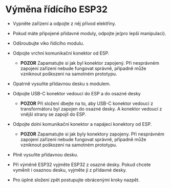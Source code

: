# Výměna řídícího ESP32

- Vypněte zařízení a odpojte z něj přívod elektřiny.

- Pokud máte připojené přídavné moduly, odpojte je(pro lepší manipulaci).

- Odšroubujte víko řídícího modulu.

- Odpojte vrchní komunikační konektor od ESP.
    - **POZOR** Zapamatujte si jak byl konektor zapojený. Při nesprávném zapojení zařízení nebude fungovat správně, případně může vzniknout poškození na samotném prototypu.

- Opatrně vysuňte přídavnou desku s modulem. 

- Odpojte USB-C konektor vedoucí do ESP a do osazné desky
    - **POZOR** Při složení dbejte na to, aby USB-C konektor vedoucí z transformátoru byl zapojen do osazné desky. A konektor vedoucí z vnější strany se zapojil do ESP.

- Odpojte dolní komunikační konektor a napájecí konektory od ESP.
    - **POZOR** Zapamatujte si jak byly konektory zapojeny. Při nesprávném zapojení zařízení nebude fungovat správně, případně může vzniknout poškození na samotném prototypu.

- Plně vysuňte přídavnou desku.

- Při výměně ESP32 vyjměte ESP32 z osazné desky. Pokud chcete vyměnit i osaznou desku, vyjměte ji z přídavné desky.

- Pro úplné složení zpět postupujte obrácenými kroky nazpět.